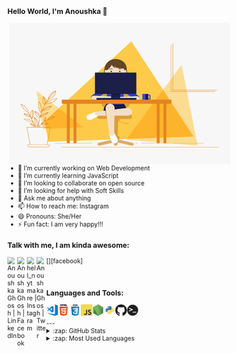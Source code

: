 ### Hello World, I'm Anoushka  👋

<img align="right" alt="GIF" src="https://github.com/Anoushka-Ghosh/Anoushka-Ghosh/blob/main/code.gif?raw=true" width="500" height="320" />


- 🔭 I’m currently working on Web Development
- 🌱 I’m currently learning JavaScript
- 👯 I’m looking to collaborate on open source
- 🤔 I’m looking for help with Soft Skills
- 💬 Ask me about anything
- 📫 How to reach me: Instagram
- 😄 Pronouns: She/Her
- ⚡ Fun fact: I am very happy!!!






### Talk with me, I am kinda awesome:
[<img align="left" alt="Anoushka Ghosh | LinkedIn" width="22px" src="https://cdn.jsdelivr.net/npm/simple-icons@v3/icons/linkedin.svg" />][linkedin]
[<img align="left" alt="Anoushka Ghosh | Facebook" width="22px" src="https://cdn.jsdelivr.net/npm/simple-icons@v3/icons/facebook.svg" />][facebook]
[<img align="left" alt="hell_nytmare | Instagram" width="22px" src="https://cdn.jsdelivr.net/npm/simple-icons@v3/icons/instagram.svg" />][instagram]
[<img align="left" alt="Anoushka Ghosh | Twitter" width="22px" src="https://cdn.jsdelivr.net/npm/simple-icons@v3/icons/twitter.svg" />][twitter]


<br />

### Languages and Tools:

<img align="left" alt="Visual Studio Code" width="26px" src="https://raw.githubusercontent.com/github/explore/80688e429a7d4ef2fca1e82350fe8e3517d3494d/topics/visual-studio-code/visual-studio-code.png" />
<img align="left" alt="HTML5" width="26px" src="https://raw.githubusercontent.com/github/explore/80688e429a7d4ef2fca1e82350fe8e3517d3494d/topics/html/html.png" />
<img align="left" alt="CSS3" width="26px" src="https://raw.githubusercontent.com/github/explore/80688e429a7d4ef2fca1e82350fe8e3517d3494d/topics/css/css.png" />
<img align="left" alt="JavaScript" width="26px" src="https://raw.githubusercontent.com/github/explore/80688e429a7d4ef2fca1e82350fe8e3517d3494d/topics/javascript/javascript.png" />
<img align="left" alt="Node.js" width="26px" src="https://raw.githubusercontent.com/github/explore/80688e429a7d4ef2fca1e82350fe8e3517d3494d/topics/nodejs/nodejs.png" />
<img align="left" alt="python" width="26px" src="https://raw.githubusercontent.com/github/explore/80688e429a7d4ef2fca1e82350fe8e3517d3494d/topics/python/python.png" />
<img align="left" alt="GitHub" width="26px" src="https://raw.githubusercontent.com/github/explore/78df643247d429f6cc873026c0622819ad797942/topics/github/github.png" />
<img align="left" alt="Terminal" width="26px" src="https://raw.githubusercontent.com/github/explore/80688e429a7d4ef2fca1e82350fe8e3517d3494d/topics/terminal/terminal.png" />

<br />
<br />
---

<details>
  <summary>:zap: GitHub Stats</summary>

  <img align="left" alt="Anoushka's GitHub Stats" src="https://github-readme-stats.vercel.app/api?username=Anoushka-Ghosh&show_icons=true&hide_border=true" />

</details>

<details>
  <summary>:zap: Most Used Languages</summary>

<img align="left" alt="Anoushka's GitHub Top Languages" src="https://github-readme-stats.vercel.app/api/top-langs/?username=Anoushka-Ghosh" />

</details>


[instagram]: https://www.instagram.com/hell_nytmare/
[facebbok]: https://www.facebook.com/anoushka.ghosh.773
[linkedin]: https://www.linkedin.com/in/anoushka-ghosh-0689b2191/
[twitter]: https://twitter.com/_Anoushka_Ghosh
